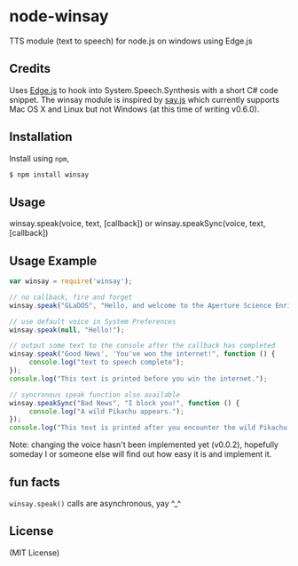 node-winsay
===========

TTS module (text to speech) for node.js on windows using Edge.js

## Credits
Uses [Edge.js](https://github.com/tjanczuk/edge) to hook into System.Speech.Synthesis with a short C# code snippet. The winsay module is inspired by [say.js](https://github.com/Marak/say.js) which currently supports Mac OS X and Linux but not Windows (at this time of writing v0.6.0).

## Installation

Install using `npm`,

``` bash
$ npm install winsay
```

## Usage
winsay.speak(voice, text, [callback])
or
winsay.speakSync(voice, text, [callback])

## Usage Example
``` javascript
var winsay = require('winsay');

// no callback, fire and forget
winsay.speak("GLaDOS", "Hello, and welcome to the Aperture Science Enrichment Center");

// use default voice in System Preferences
winsay.speak(null, "Hello!");

// output some text to the console after the callback has completed
winsay.speak("Good News', 'You've won the internet!", function () {
     console.log("text to speech complete");
});
console.log("This text is printed before you win the internet.");

// syncronous speak function also available
winsay.speakSync("Bad News", "I block you!", function () {
     console.log("A wild Pikachu appears.");
});
console.log("This text is printed after you encounter the wild Pikachu.");

```
Note: changing the voice hasn't been implemented yet (v0.0.2), hopefully someday I or someone else will find out how easy it is and implement it.

## fun facts
```winsay.speak()``` calls are asynchronous, yay ^_^

## License
(MIT License)

